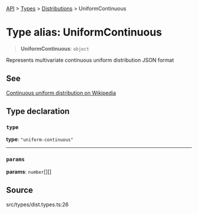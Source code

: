 [API](../../../../../API.md) > [Types](../../../index.md) > [Distributions](../index.md) > UniformContinuous

# Type alias: UniformContinuous

> **UniformContinuous**: `object`

Represents multivariate continuous uniform distribution JSON format

## See

[Continuous uniform distribution on Wikipedia](https://en.wikipedia.org/wiki/Continuous_uniform_distribution)

## Type declaration

### `type`

**type**: `"uniform-continuous"`

---

### `params`

**params**: `number`[][]

## Source

src/types/dist.types.ts:26
